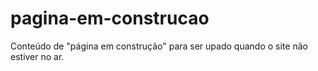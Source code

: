 # pagina-em-construcao
Conteúdo de "página em construção" para ser upado quando o site não estiver no ar.
